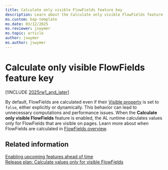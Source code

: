 ```yaml
---
title: Calculate only visible FlowFields feature key
description: Learn about the Calculate only visible FlowFields feature key.
ms.custom: bap-template
ms.date: 03/12/2025
ms.reviewer: jswymer
ms.topic: article
author: jswymer
ms.author: jswymer
---
```

# Calculate only visible FlowFields feature key

[!INCLUDE [2025rw1_and_later](includes/2025rw1_and_later.md)]

By default, FlowFields are calculated even if their [Visible property](../developer/properties/devenv-visible-property.md) is set to `false`, either explicitly or dynamically. This behavior can lead to unnecessary computations and performance issues. When the **Calculate only visible FlowFields** feature is enabled, the AL runtime calculates values only for FlowFields that are visible on pages. Learn more about when FlowFields are calculated in [FlowFields overview](devenv-flowfields.md#when-are-flowfields-calculated).

## Related information

[Enabling upcoming features ahead of time](/dynamics365/business-central/dev-itpro/administration/feature-management)  
[Release plan: Calculate values only for visible FlowFields](/dynamics365/release-plan/2025wave1/smb/dynamics365-business-central/calculate-values-only-visible-flowfields)  
